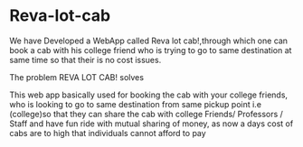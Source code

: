 # Reva-lot-cab
We have Developed a WebApp called Reva lot cab!,through which one can book a cab with his college friend who is trying to go to same destination at same time so that their is no cost issues.

The problem REVA LOT CAB! solves

This web app basically used for booking the cab with your college friends, who is looking to go to same destination from same pickup point i.e (college)so that they can share the cab with college Friends/ Professors / Staff and have fun ride with mutual sharing of money, as now a days cost of cabs are to high that individuals cannot afford to pay
